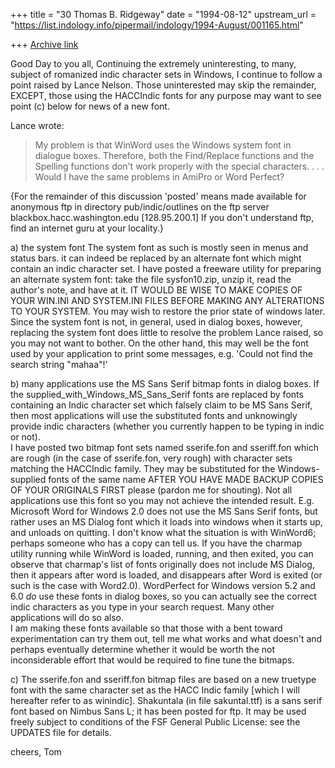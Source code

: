 +++
title = "30 Thomas B. Ridgeway"
date = "1994-08-12"
upstream_url = "https://list.indology.info/pipermail/indology/1994-August/001165.html"

+++
[Archive link](https://list.indology.info/pipermail/indology/1994-August/001165.html)

Good Day to you all,
  Continuing the extremely uninteresting, to many, subject of
romanized indic character sets in Windows, I continue to follow
a point raised by Lance Nelson.  Those uninterested may skip
the remainder, EXCEPT, those using the HACCIndic fonts for any purpose
may want to see point (c) below for news of a new font.

Lance wrote:
> My problem is that WinWord uses the Windows system font in dialogue
> boxes.  Therefore, both the Find/Replace functions and the Spelling functions
> don't work properly with the special characters. . . .
> Would I have the same
> problems in AmiPro or Word Perfect?

{For the remainder of this discussion 'posted' means made available for
anonymous ftp in directory pub/indic/outlines on the ftp server
   blackbox.hacc.washington.edu   [128.95.200.1]
If you don't understand ftp, find an internet guru at your locality.}

  a) the system font
     The system font as such is mostly seen in menus and status bars.
  it can indeed be replaced by an alternate font which might contain an
  indic character set.  I have posted a freeware utility for preparing
  an alternate system font: take the file sysfon10.zip, unzip it, read the
  author's note, and have at it.  IT WOULD BE WISE TO MAKE COPIES OF YOUR
  WIN.INI AND SYSTEM.INI FILES BEFORE MAKING ANY ALTERATIONS TO YOUR SYSTEM.
  You may wish to restore the prior state of windows later.
     Since the system font is not, in general, used in dialog boxes, however,
  replacing the system font does little to resolve the problem Lance
  raised, so you may not want to bother.  On the other hand, this may well
  be the font used by your application to print some messages, e.g.
  'Could not find the search string "mahaa"!'

  b) many applications use the MS Sans Serif bitmap fonts in dialog boxes.
  If the supplied_with_Windows_MS_Sans_Serif fonts are replaced by fonts
  containing an Indic character set which falsely claim to be MS Sans Serif,
  then most applications will use the substituted fonts and unknowingly
  provide indic characters (whether you currently happen to 
  be typing in indic or not).  
    I have posted two bitmap font sets named sserife.fon and sseriff.fon
  which are rough (in the case of sserife.fon, very rough) with character
  sets matching the HACCIndic family.  They may be substituted for the
  Windows-supplied fonts of the same name AFTER YOU HAVE MADE BACKUP 
  COPIES OF YOUR ORIGINALS FIRST please (pardon me for shouting).
  Not all applications use this font so you may not achieve the intended
  result.  E.g. Microsoft Word for Windows 2.0 does not use the MS 
  Sans Serif fonts, but rather uses an MS Dialog font which it loads
  into windows when it starts up, and unloads on quitting.  I don't know
  what the situation is with WinWord6; perhaps someone who has a copy
  can tell us. If you have the charmap utility running while WinWord
  is loaded, running, and then exited, you can observe that charmap's list
  of fonts originally does not include MS Dialog, then it appears
  after word is loaded, and disappears after Word is exited (or such
  is the case with Word2.0).
    WordPerfect for Windows version 5.2 and 6.0 *do* use these fonts in
  dialog boxes, so you can actually see the correct indic characters
  as you type in your search request.  Many other applications will
  do so also.  
    I am making these fonts available so that those with a bent toward 
  experimentation can try them out, tell me what works and what doesn't
  and perhaps eventually determine whether it would be worth the not
  inconsiderable effort that would be required to fine tune the bitmaps.

  c) The sserife.fon and sseriff.fon bitmap files are based on a new
  truetype font with the same character set as the HACC Indic family
  [which I will hereafter refer to as winindic].  Shakuntala (in file
  sakuntal.ttf) is a sans serif font based on Nimbus Sans L; it has been
  posted for ftp.  It may be used freely subject to conditions of the FSF
  General Public License: see the UPDATES file for details.

cheers,
Tom








